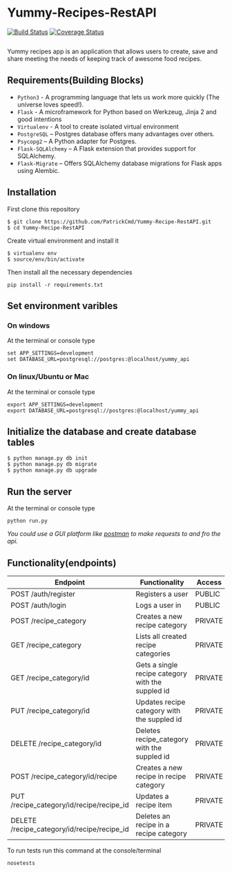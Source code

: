 # Yummy-Recipes-RestAPI
[![Build Status](https://travis-ci.org/PatrickCmd/Yummy-Recipe-RestAPI.svg?branch=master)](https://travis-ci.org/PatrickCmd/Yummy-Recipe-RestAPI)
[![Coverage Status](https://coveralls.io/repos/github/PatrickCmd/Yummy-Recipe-RestAPI/badge.svg?branch=master)](https://coveralls.io/github/PatrickCmd/Yummy-Recipe-RestAPI?branch=master)
```
```
Yummy recipes app is an application that allows users  to create, save and share meeting the needs of keeping track of awesome food recipes.

## Requirements(Building Blocks)
- `Python3` - A programming language that lets us work more quickly (The universe loves speed!).
- `Flask` - A microframework for Python based on Werkzeug, Jinja 2 and good intentions
- `Virtualenv` - A tool to create isolated virtual environment
- `PostgreSQL` – Postgres database offers many advantages over others.
- `Psycopg2` – A Python adapter for Postgres.
- `Flask-SQLAlchemy` – A Flask extension that provides support for SQLAlchemy.
- `Flask-Migrate` – Offers SQLAlchemy database migrations for Flask apps using Alembic.

## Installation
First clone this repository
```
$ git clone https://github.com/PatrickCmd/Yummy-Recipe-RestAPI.git
$ cd Yummy-Recipe-RestAPI
```
Create virtual environment and install it
```
$ virtualenv env
$ source/env/bin/activate
```
Then install all the necessary dependencies
```
pip install -r requirements.txt
```

## Set environment varibles
### On windows
At the terminal or console type
```
set APP_SETTINGS=development
set DATABASE_URL=postgresql://postgres:@localhost/yummy_api
```
### On linux/Ubuntu or Mac
At the terminal or console type
```
export APP_SETTINGS=development
export DATABASE_URL=postgresql://postgres:@localhost/yummy_api
```

## Initialize the database and create database tables
```
$ python manage.py db init
$ python manage.py db migrate
$ python manage.py db upgrade
```

## Run the server
At the terminal or console type
```
python run.py
```

*You could use a GUI platform like [postman](https://www.getpostman.com/) to make requests to and fro the api.*

## Functionality(endpoints)
Endpoint | Functionality| Access
------------ | ------------- | ------------- 
POST /auth/register | Registers a user | PUBLIC
POST /auth/login |Logs a user in | PUBLIC
POST /recipe_category | Creates a new recipe category | PRIVATE
GET /recipe_category | Lists all created recipe categories | PRIVATE
GET /recipe_category/id | Gets a single recipe category with the suppled id | PRIVATE
PUT /recipe_category/id | Updates recipe category with the suppled id | PRIVATE
DELETE /recipe_category/id | Deletes recipe_category with the suppled id | PRIVATE
POST /recipe_category/id/recipe | Creates a new recipe in recipe category | PRIVATE
PUT /recipe_category/id/recipe/recipe_id | Updates a recipe item | PRIVATE
DELETE /recipe_category/id/recipe/recipe_id | Deletes an recipe in a recipe category | PRIVATE

To run tests run this command at the console/terminal
```
nosetests
```
